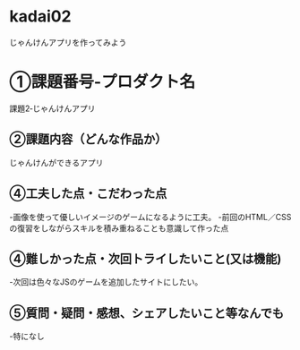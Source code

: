 # kadai02
じゃんけんアプリを作ってみよう
# ①課題番号-プロダクト名
課題2‐じゃんけんアプリ

## ②課題内容（どんな作品か）
じゃんけんができるアプリ

## ④工夫した点・こだわった点
-画像を使って優しいイメージのゲームになるように工夫。
-前回のHTML／CSSの復習をしながらスキルを積み重ねることも意識して作った点

## ④難しかった点・次回トライしたいこと(又は機能)
-次回は色々なJSのゲームを追加したサイトにしたい。

## ⑤質問・疑問・感想、シェアしたいこと等なんでも
-特になし
